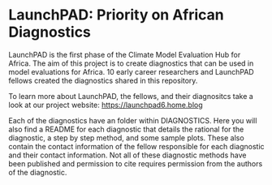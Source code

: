 # LaunchPAD: Priority on African Diagnostics

LaunchPAD is the first phase of the Climate Model Evaluation Hub for Africa. The aim of this project is to create diagnostics that can be used in model evaluations for Africa. 10 early career researchers and LaunchPAD fellows created the diagnostics shared in this repository. 

To learn more about LaunchPAD, the fellows, and their diagnositcs take a look at our project website: https://launchpad6.home.blog 

Each of the diagnostics have an folder within DIAGNOSTICS. Here you will also find a README for each diagnostic that details the rational for the diagnostic, a step by step method, and some sample plots. These also contain the contact information of the fellow responsible for each diagnostic and their contact information. Not all of these diagnostic methods have been published and permission to cite requires permission from the authors of the diagnostic. 
